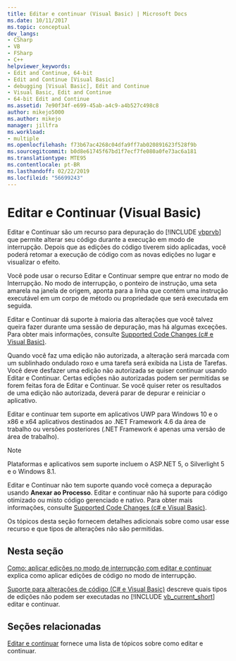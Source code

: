 ```yaml
---
title: Editar e continuar (Visual Basic) | Microsoft Docs
ms.date: 10/11/2017
ms.topic: conceptual
dev_langs:
- CSharp
- VB
- FSharp
- C++
helpviewer_keywords:
- Edit and Continue, 64-bit
- Edit and Continue [Visual Basic]
- debugging [Visual Basic], Edit and Continue
- Visual Basic, Edit and Continue
- 64-bit Edit and Continue
ms.assetid: 7e90f34f-e699-45ab-a4c9-a4b527c498c8
author: mikejo5000
ms.author: mikejo
manager: jillfra
ms.workload:
- multiple
ms.openlocfilehash: f73b67ac4268c04dfa9ff7ab020891623f528f9b
ms.sourcegitcommit: b0d8e61745f67bd1f7ecf7fe080a0fe73ac6a181
ms.translationtype: MTE95
ms.contentlocale: pt-BR
ms.lasthandoff: 02/22/2019
ms.locfileid: "56699243"
---
```

# <a name="edit-and-continue-visual-basic"></a>Editar e Continuar (Visual Basic)
Editar e Continuar são um recurso para depuração do [!INCLUDE [vbprvb](../code-quality/includes/vbprvb_md.md)] que permite alterar seu código durante a execução em modo de interrupção. Depois que as edições do código tiverem sido aplicadas, você poderá retomar a execução de código com as novas edições no lugar e visualizar o efeito.

 Você pode usar o recurso Editar e Continuar sempre que entrar no modo de Interrupção. No modo de interrupção, o ponteiro de instrução, uma seta amarela na janela de origem, aponta para a linha que contém uma instrução executável em um corpo de método ou propriedade que será executada em seguida.

 Editar e Continuar dá suporte à maioria das alterações que você talvez queira fazer durante uma sessão de depuração, mas há algumas exceções. Para obter mais informações, consulte [Supported Code Changes (c# e Visual Basic)](../debugger/supported-code-changes-csharp.md).

 Quando você faz uma edição não autorizada, a alteração será marcada com um sublinhado ondulado roxo e uma tarefa será exibida na Lista de Tarefas. Você deve desfazer uma edição não autorizada se quiser continuar usando Editar e Continuar. Certas edições não autorizadas podem ser permitidas se forem feitas fora de Editar e Continuar. Se você quiser reter os resultados de uma edição não autorizada, deverá parar de depurar e reiniciar o aplicativo.

 Editar e continuar tem suporte em aplicativos UWP para Windows 10 e o x86 e x64 aplicativos destinados ao .NET Framework 4.6 da área de trabalho ou versões posteriores (.NET Framework é apenas uma versão de área de trabalho).

 > [!NOTE]
 > Plataformas e aplicativos sem suporte incluem o ASP.NET 5, o Silverlight 5 e o Windows 8.1.

 Editar e Continuar não tem suporte quando você começa a depuração usando **Anexar ao Processo**. Editar e continuar não há suporte para código otimizado ou misto código gerenciado e nativo. Para obter mais informações, consulte [Supported Code Changes (c# e Visual Basic)](../debugger/supported-code-changes-csharp.md).

 Os tópicos desta seção fornecem detalhes adicionais sobre como usar esse recurso e que tipos de alterações não são permitidas.

## <a name="in-this-section"></a>Nesta seção
 [Como: aplicar edições no modo de interrupção com editar e continuar](../debugger/how-to-apply-edits-in-break-mode-with-edit-and-continue.md) explica como aplicar edições de código no modo de interrupção.

 [Suporte para alterações de código (C# e Visual Basic)](../debugger/supported-code-changes-csharp.md) descreve quais tipos de edições não podem ser executadas no [!INCLUDE [vb_current_short](../debugger/includes/vb_current_short_md.md)] editar e continuar.

## <a name="related-sections"></a>Seções relacionadas
 [Editar e continuar](../debugger/edit-and-continue.md) fornece uma lista de tópicos sobre como editar e continuar.
